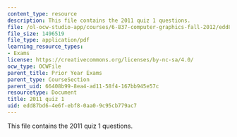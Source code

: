 ```yaml
---
content_type: resource
description: This file contains the 2011 quiz 1 questions.
file: /ol-ocw-studio-app/courses/6-837-computer-graphics-fall-2012/edd87bd64e6febf80aa09c95cb779ac7_MIT6_837F12_2011_qz1.pdf
file_size: 1496519
file_type: application/pdf
learning_resource_types:
- Exams
license: https://creativecommons.org/licenses/by-nc-sa/4.0/
ocw_type: OCWFile
parent_title: Prior Year Exams
parent_type: CourseSection
parent_uid: 66408b99-8ea4-ad11-58f4-167bb945e57c
resourcetype: Document
title: 2011 quiz 1
uid: edd87bd6-4e6f-ebf8-0aa0-9c95cb779ac7
---
```

This file contains the 2011 quiz 1 questions.